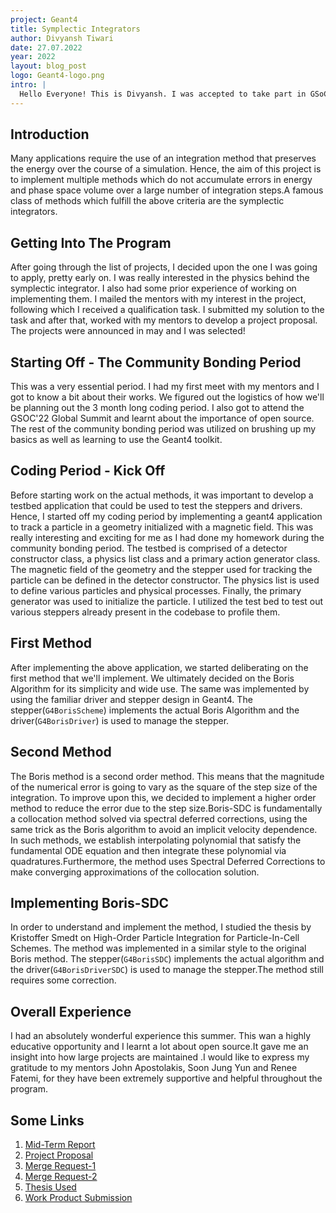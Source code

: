 ```yaml
---
project: Geant4
title: Symplectic Integrators
author: Divyansh Tiwari
date: 27.07.2022
year: 2022
layout: blog_post
logo: Geant4-logo.png
intro: |
  Hello Everyone! This is Divyansh. I was accepted to take part in GSoC 2022 under CERN-HSF and I am contributing to Geant4. My project is about implementing symplectic integrators into the Geant4 codebase. 
---
```


## Introduction

Many applications require the use of an integration method that preserves the energy over the course of a simulation.
Hence, the aim of this project is to implement multiple methods which do not accumulate errors in energy and phase space volume over a large number of integration steps.A famous class of methods which fulfill the above criteria are the symplectic integrators.

## Getting Into The Program

After going through the list of projects, I decided upon the one I was going to apply, pretty early on. I was really interested in the physics behind the symplectic integrator. I also had some prior experience of working on implementing them. I mailed the mentors with my interest in the project, following which I received a qualification task. I submitted my solution to the task and after that, worked with my mentors to develop a project proposal. The projects were announced in may and I was selected!

## Starting Off - The Community Bonding Period

This was a very essential period. I had my first meet with my mentors and I got to know a bit about their works. We figured out the logistics of how we'll be planning out the 3 month long coding period. I also got to attend the GSOC'22 Global Summit and learnt about the importance of open source. The rest of the community bonding period was utilized on brushing up my basics as well as learning to use the Geant4 toolkit.

## Coding Period - Kick Off

Before starting work on the actual methods, it was important to develop a testbed application that could be used to test the steppers and drivers. Hence, I started off my coding period by implementing a geant4 application to track a particle in a geometry initialized with a magnetic field. This was really interesting and exciting for me as I had done my homework during the community bonding period. The testbed is comprised of a detector constructor class, a physics list class and a primary action generator class. The magnetic field of the geometry and the stepper used for tracking the particle can be defined in the detector constructor. The physics list is used to define various particles and physical processes. Finally, the primary generator was used to initialize the particle. I utilized the test bed to test out various steppers already present in the codebase to profile them.

## First Method

After implementing the above application, we started deliberating on the first method that we'll implement. We ultimately decided on the Boris Algorithm for its simplicity and wide use. The same was implemented by using the familiar driver and stepper design in Geant4. The stepper(`G4BorisScheme`) implements the actual Boris Algorithm and the driver(`G4BorisDriver`) is used to manage the stepper.

## Second Method

The Boris method is a second order method. This means that the magnitude of the numerical error is going to vary as the square of the step size of the integration. To improve upon this, we decided to implement a higher order method to reduce the error due to the step size.Boris-SDC is fundamentally a collocation method solved via spectral deferred corrections, using the same trick as the Boris algorithm to avoid an implicit velocity
dependence. In such methods, we establish interpolating polynomial that satisfy the fundamental ODE equation and then integrate these polynomial via quadratures.Furthermore, the method uses Spectral Deferred Corrections to make converging approximations of the  collocation solution.

## Implementing Boris-SDC

In order to understand and implement the method, I studied the thesis by Kristoffer Smedt on High-Order Particle Integration for Particle-In-Cell Schemes.
The method was implemented in a similar style to the original Boris method. The stepper(`G4BorisSDC`) implements the actual algorithm and the driver(`G4BorisDriverSDC`) is used to manage the stepper.The method still requires some correction.

## Overall Experience

I had an absolutely wonderful experience this summer. This wan a highly educative opportunity and I learnt a lot about open source.It gave me an insight into how large projects are maintained .I would like to express my gratitude to my mentors John Apostolakis, Soon Jung Yun and Renee Fatemi, for they have been extremely supportive and helpful throughout the program.

## Some Links

1. [Mid-Term Report](https://docs.google.com/document/d/1LMNU8qvVKALE9EH1Hc5ROZeL-fl60gFf81KE4QsBj0M/edit?usp=sharing)
2. [Project Proposal](https://docs.google.com/document/d/1gLeoJs8HuCoLsN0AeceiVCH1QyNXHK9V3zmpyA0v0QM/edit?usp=sharing)
3. [Merge Request-1](https://gitlab.cern.ch/geant4/geant4-dev/-/merge_requests/2930)
4. [Merge Request-2](https://gitlab.cern.ch/geant4/geant4-dev/-/merge_requests/3029)
5. [Thesis Used](https://etheses.whiterose.ac.uk/22831/1/Smedt%20Thesis%20Final%20v2.pdf)
6. [Work Product Submission](https://docs.google.com/document/d/1p941HeP66Ubo56jffXnzlNsHEQRv72bfRCRtRul1x6U/edit?usp=sharing)